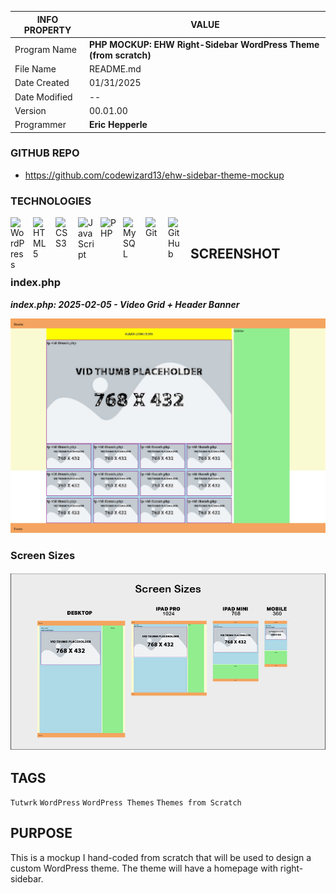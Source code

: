 | INFO PROPERTY | VALUE                                   |
| ------------- | --------------------------------------- |
| Program Name  | **PHP MOCKUP: EHW Right-Sidebar WordPress Theme (from scratch)** |
| File Name     | README.md                               |
| Date Created  | 01/31/2025                                |
| Date Modified | --                                      |
| Version       | 00.01.00                                |
| Programmer    | **Eric Hepperle**                       |

### GITHUB REPO

- https://github.com/codewizard13/ehw-sidebar-theme-mockup

### TECHNOLOGIES

<img align="left" alt="WordPress" title="WordPress" width="26px" src="https://cdn.jsdelivr.net/gh/devicons/devicon/icons/wordpress/wordpress-original.svg" style="padding-right:10px;" />

<img align="left" alt="HTML5" title="HTML5" width="26px" src="https://cdn.jsdelivr.net/gh/devicons/devicon/icons/html5/html5-original.svg" style="padding-right:10px;" />

<img align="left" alt="CSS3" title="CSS3" width="26px" src="https://cdn.jsdelivr.net/gh/devicons/devicon/icons/css3/css3-original.svg" style="padding-right:10px;" />

<img align="left" alt="JavaScript" title="JavaScript" width="26px" src="https://cdn.jsdelivr.net/gh/devicons/devicon/icons/javascript/javascript-original.svg" style="padding-right:10px;" />

<img align="left" alt="PHP" title="PHP" width="26px" src="https://cdn.jsdelivr.net/gh/devicons/devicon/icons/php/php-original.svg" style="padding-right:10px;" />

<img align="left" alt="MySQL" title="MySQL" width="26px" src="https://cdn.jsdelivr.net/gh/devicons/devicon/icons/mysql/mysql-original.svg" style="padding-right:10px;" />

<img align="left" alt="Git" title="Git" width="26px" src="https://cdn.jsdelivr.net/gh/devicons/devicon/icons/git/git-original.svg" style="padding-right:10px;" />

<img align="left" alt="GitHub" title="GitHub" width="26px" src="https://user-images.githubusercontent.com/3369400/139448065-39a229ba-4b06-434b-bc67-616e2ed80c8f.png" style="padding-right:10px;" />


<br>

## SCREENSHOT

### index.php

**_index.php: 2025-02-05 - Video Grid + Header Banner_**

![index.php: 2025-02-05 - Video Grid + Header Banner](/screens/screen-002--index-04.png)

### Screen Sizes

![index.php [branch 03]](/img/ehd-mockup-sizes-02.jpg)


## TAGS

`Tutwrk` `WordPress` `WordPress Themes` `Themes from Scratch`


## PURPOSE

This is a mockup I hand-coded from scratch that will be used to design a custom WordPress theme. The theme will have a homepage with right-sidebar.

